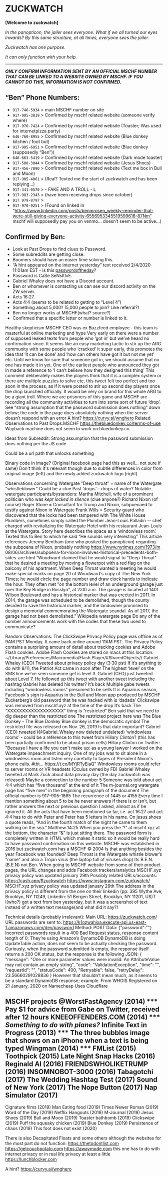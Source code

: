 # ZUCKWATCH

**[Welcome to zuckwatch]**

*In the panopticon, the jailer sees everyone. What if we all turned our eyes inwards? By this same structure, at all times, everyone sees the jailer.*

*Zuckwatch has one purpose.*

*It can only function with your help.*

---

***ONLY CONFIRM INFORMATION SENT BY AN OFFICIAL MSCHF NUMBER THAT CAN BE LINKED TO A WEBSITE OWNED BY MSCHF. IF YOU CANNOT DO THIS, INFORMATION IS NOT CONFIRMED.***

## “Ben” Phone Numbers:
- `917-746-5934` > main MSCHF number on site
- `917-905-3819` > Confirmed by mschf related website (someone verify where)
- `917-970-7424` > Confirmed by mschf related website (Toaster; Was used for internetpizza.party)
- `646-760-8955` > Confirmed by mschf related website (Blue donkey kitchen / foot bot)
- `917-905-6951` > Confirmed by mschf related website (Blue donkey (supposedly “Ben”))
- `646-663-5419` > Confirmed by mschf related website (Dark mode toaster)
- `917-500-3044` > Confirmed by mschf related website (Jesus Shoes)
- `917-456-7890` > Confirmed by mschf related website (Text me box in Bull and Moon)
- `917-905-4061` > (Real? Texted me the start of zuckwatch and has been replying…)
- `917-341-0570` > - FAKE AND A TROLL - L
- `917-983-2343` > (have been receiving drops since october)
- `917 979-8797` >
- `917-970-9251` > (Found on linked in “https://www.linkedin.com/posts/benmrosen_weekly-reminder-that-were-still-giving-everyone-activity-6556953345519599616-87Nm” mschf will supposedly pay you on venmo… doesn’t seem to be active…)

## Confirmed by Ben:
- Look at Past Drops to find clues to Password.
- Some subreddits are getting close.
- Boomers should have an easier time solving this.
- “A hint appeared on the internet yesterday” text received 2/4/2020 11:01am EST - is this [passwordoftheday](https://passwordoftheday.is)?
- Password is CaSe SeNsItIvE.
- Gabriel Whaley does not have a Discord account.
- Ben or whomever is contacting us can see our discord activity on the ZW server.
- Acts 16:27.
- Acts 4:4 (seems to be related to getting to “Level 4”)
- Something about 5,000? (5,000 people to join? Like referral?)
- Ben no longer works at MSCHF(what? source?)
- Confirmed that a specific letter or number is linked to it.

Healthy skepticism
MSCHF CEO was ex Buzzfeed employee - this team is masterful at online marketing and hype
Very early on there were a number of supposed leaked texts from people who ‘got in’ but we’ve heard no confirmation since. It seems like an easy marketing tactic to stir up the ARG community with some people who ‘cracked’ it super early, this promotes the idea that ‘it can be done’ and ‘how can others have got it but not me yet’ etc. Until we know for sure that someone got in, we should assume that no one has made it in yet.
One of the earliest people who announced they got in made a reference to ‘I can’t believe how they designed this thing’ This comment deliberately makes the players think that it is a complex system or there are multiple puzzles to solve etc, this tweet felt too perfect and too soon in the process, as if it were posted to stir up second day players once the drop launched officially.
It would be very on brand for this whole ARG to be a giant troll. Where we are prisoners of this game and MSCHF are recording all the community activities to turn into some sort of future ‘drop’.
See “strong assumption that the password submission does nothing” down below; the code in the page does absolutely nothing when the server doesn’t respond with an error
A hint?
https://curvy.ai/wnghero
Related Observations to Past Drops:MSCHF
https://thebluedonkey.co/terms-of-use
Wayback machine does not seem to work on bluedonkey.co.

Ideas from Subreddit:
Strong assumption that the password submission does nothing per the JS code

Could be a url path that unlocks something

Binary code in image? (Original facebook page had this as well… not sure if same) Don't think it's relevant though due to subtle differences in color from original image (left) and the newly added zuckwatch logo (right).


Observations concerning Watergate
“Deep throat” = name of the Watergate “whistleblower”
Could be a clue
Past ‘drops’ - drops of water?
Notable watergate participants/bystanders:
 Martha Mitchell, wife of a prominent politician who was *kept locked in silence* (clue anyone?)
Richard Nixon (of course)
Roger Stone = Consultant for Trump and Nixon, subpoenaed to testify against Nixon in Watergate
Frank Wills = Security guard who discovered that the locks had been tampered with
The White House Plumbers, sometimes simply called the Plumber
Jean-Louis Palladin -- chef charged with revitalizing the Watergate Hotel with his restaurant Jean-Louis at the Watergate. Story here describes the space as a ‘windowless room’.
Texted this to Ben to which he said “He sounds very interesting”
This article references Jeremy Bentham (one who posited the panopticon) regarding the subpoena of Nixon, probably nothing
https://www.nytimes.com/1973/m 08/06/archives/subpoena-for-nixon-involves-historical-precedents-both-sides-are.html
“Woodward claimed that he would signal to "Deep Throat" that he desired a meeting by moving a flowerpot with a red flag on the balcony of his apartment. When Deep Throat wanted a meeting he would make special marks on page 20 of Woodward's copy of The New York Times; he would circle the page number and draw clock hands to indicate the hour. They often met "on the bottom level of an underground garage just over the Key Bridge in Rosslyn", at 2:00 a.m. The garage is located at 1401 Wilson Boulevard and has a historical marker that was erected in 2011. In 2014, the garage was scheduled to be demolished, though the county decided to save the historical marker, and the landowner promised to design a memorial commemorating the Watergate scandal. As of 2017, the garage had not been demolished.” Wikipedia watergate page
Do any of the number announcements work with the codes that these two used to communicate?

Random Observations:
The ClickSwipe Privacy Policy page was offline as of 9AM PST Monday. It came back online around 11AM PST.
The Privacy Policy contains a surprising amount of detail about tracking cookies and Adobe Flash cookies.
Adobe Flash Cookies are stored on macs at this location: ~/Library/Preferences/Macromedia/Flash Player/#SharedObjects/<some random string>/
Gabriel Whaley (CEO) Tweeted about privacy policy day  (3:30 pst)
If it’s anything to do with 9/11, the Patriot Act came in soon after
The highest ‘level’ on the SMS line we’ve seen someone get is level 3.
Gabriel (CEO) just tweeted about Level 7.
He followed up this tweet with another tweet including the hashtag
Gabriel has deleted his twitter? It’s back
Multiple gabe tweets including “windowless rooms” presumed to be cells
It is Aquarius season, Facebook's sign is Aquarius in the Bull and Moon app produced by MSCHF
Zuckerberg’s old password that he was hacked with is ‘dadada’
Clickswipe was removed from mschf.xyz at the time of the drop
It’s back
The “XXXXXXXXXXXXXXXXXXX” thing is “restricted”
Ben said that we need to dig deeper than the restricted one
The restricted project here was The Blue Donkey - The Blue Donkey
Blue donkey is the democratic symbol
The restricted file was released on Nov. 26, 2019
Is that date important?
Gabriel (CEO) tweeted (@Gabriel_Whaley now deleted undeleted) ‘windowless rooms’ - could be a reference to this tweet from Hillary Clinton? (this has been partially confirmed to be about prison cells)
Hillary Clinton on Twitter: "Because I have a life you can't make up: as a young lawyer I worked on the Watergate impeachment inquiry. One of my jobs was to sit alone in a windowless room and listen very carefully to tapes of President Nixon's phone calls. #tbt… https://t.co/MYjRTyEiaQ"
Windowless rooms could refer to server rooms or VR headsets (Oculus owned by FB)
Gabriel Whaley tweeted at Mark Zuck about data privacy day (the day zuckwatch was released)
Maybe a connection to the number 5
Someone was told about act 4:4 which has “five thousand” at the end of it
The m-journal.org watergate page has “five men” in the beginning paragraph of the document
The official number is 917-905-1865
The recurrence of 1445 or 4155
Every time I mention something about 5 to be he never answers if there is or isn’t, but rather answers the next or previous question I asked, almost as if he ignored it.
All the acts that have been mentioned so far, i.e. act 16:27 and act 4:4 has to do with Peter and Peter has 5 letters in his name.
On jesus.shoes a quote reads, “And in the fourth match of the night he came to them walking on the sea.” Matthew 14:25
When you press the “!” at mschf.xyz at the bottom, the character “&” is just sitting there.
The password form is completely written in HTML which makes it static so it would be really hard to have password confirmation on this website.
MSCHF was established in 2016 but zuckwatch.com has a MSCHF © 2004
Is that anything besides the year Facebook was founded?
Deep Throat is the Watergate whistle blower’s “name” and also a Trojan virus (the laptop full of viruses drop)
Its B.E.N.(B.E.N) not Ben.
When going to MSCHF website from some of their product pages, the URL changes and adds Facebook trackers/analytics
MSCHF.xyz privacy policy was updated january 29th
Possibly related URLs/accounts:
https://cash.app/$zuckwatch
https://www.instagram.com/zuckwatch/
MSCHF.xyz privacy policy was updated january 29th
The address in the privacy policy is different from the one on their linkedin
(pp: 395 Wythe Ave, Brooklyn, NY 11249, Linkedin: 51 Bergen Street, Brooklyn, NY 11201, US)T
I(who?) got a text from ben yesterday, but it was a screenshot of text instead of a written text message(and what did it say?)


Technical details (probably irrelevant):
Main URL:
https://zuckwatch.com/
URL passwords are sent to:
https://k1ozwahixa.execute-api.us-east-1.amazonaws.com/dev/password
Method: POST
Data: {"password":"<your password>"}
Incorrect passwords result in a 400 Bad Request status, response content length of 0;
They’re using Amazon’s DynamoDB
DynamoDB is doing UpdateTable action, does not seem to be actually checking the password.
Curiously, when the password submitted is empty, the response itself returns a 200 OK status, but the response is the following JSON:
{
"message": "One or more parameter values were invalid:
An AttributeValue may not contain an empty string",
"code": "ValidationException",
"time": "<time>",
"requestId": "<ID>",
"statusCode": 400,
"Retryable": false,
"retryDelay": 23.56660291028836
}
However that shouldn’t mean much, as it seems to be a standard DynamoDB response; example.
From WHOIS
Registered on 21 January, 2020 on Namecheap
Uses Cloudflare


MSCHF projects
@WorstFastAgency (2014) ***
	Pay $1 for advice from Gabe on Twitter, received after 12 hours
KNEEOFFENDERS.COM (2014) ***
	*Something to do with planes?*
Infinite Text in Progress (2013) ***
	The three bubbles image that shows on an iPhone when a text is being typed
Wingman (2014) ***
FMList (2015)
Toothpick (2015)
Late Night Snap Hacks (2016)
Reginald AI (2016)
FRIENDSWHOLIKETRUMP (2016)
INSOMNOBOT-3000 (2016)
Tabagotchi (2017)
The Wedding Hashtag Test (2017)
Sound of New York (2017)
The Nope Button (2017)
Nap Simulator (2017)
----
Cignature films (2019)
Man Eating food (2019)
Times Newer Roman (2019)
Word of the Day (2019)
Netflix Hangouts (2019)
M-Journal (2019)
Jesus Shoes (2019)
Bull and Moon (2019)
Toaster bathbomb (2019)
Clickswipe (2019)
Puff the squeaky chicken (2019)
Blue Donkey (2019)
Persistence of chaos (2019)
This foot does not exist (2020)


There is also Decapitated Floats and some others although the websites for the most part do not function:
https://thetodontlist.com
https://getcouchpotato.com
https://awaymode.com this one has to do with internet privacy or in real life privacy at least a little
https://lunchblocker.com

A hint?
https://curvy.ai/wnghero
